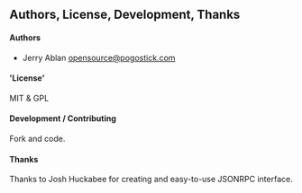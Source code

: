 ## Authors, License, Development, Thanks

#### Authors
* Jerry Ablan <opensource@pogostick.com>
 
#### 'License'
MIT & GPL

#### Development / Contributing
Fork and code.

#### Thanks
Thanks to Josh Huckabee for creating and easy-to-use JSONRPC interface.
